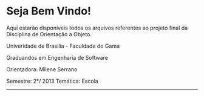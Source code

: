 Seja Bem Vindo!
==================

Aqui estarão disponíveis todos os arquivos referentes ao projeto final da Disciplina de Orientação a Objeto.

Univeridade de Brasilia - Faculdade do Gama

Graduandos em Engenharia de Software

Orientadora: Milene Serrano

Semestre: 2°/ 2013                Temática: Escola
______________________________________________________________________________________________________
